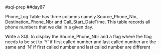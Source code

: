 #sql-prep
##day87

 Phone_Log Table has three columns namely Source_Phone_Nbr,  Destination_Phone_Nbr and Call_Start_DateTime. This table records all phone numbers that we dial in a given day.

Write a SQL to display the Source_Phone_Nbr and a flag where the flag needs to be set to ‘Y’ if first called number and last called number are the same and ‘N’ if first called number and last called number are different